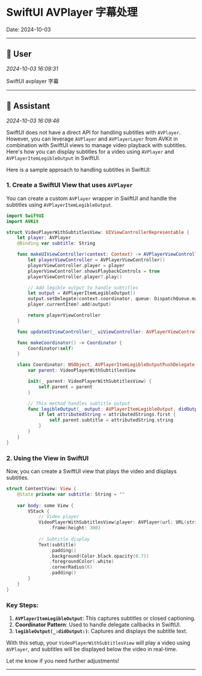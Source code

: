 # SwiftUI AVPlayer 字幕处理

Date: 2024-10-03

---

## 👤 User
*2024-10-03 16:09:31*

SwiftUI avplayer 字幕

---

## 🤖 Assistant
*2024-10-03 16:09:46*

SwiftUI does not have a direct API for handling subtitles with `AVPlayer`. However, you can leverage `AVPlayer` and `AVPlayerLayer` from AVKit in combination with SwiftUI views to manage video playback with subtitles. Here's how you can display subtitles for a video using `AVPlayer` and `AVPlayerItemLegibleOutput` in SwiftUI.

Here is a sample approach to handling subtitles in SwiftUI:

### 1. Create a SwiftUI View that uses `AVPlayer`
You can create a custom `AVPlayer` wrapper in SwiftUI and handle the subtitles using `AVPlayerItemLegibleOutput`.

```swift
import SwiftUI
import AVKit

struct VideoPlayerWithSubtitlesView: UIViewControllerRepresentable {
    let player: AVPlayer
    @Binding var subtitle: String

    func makeUIViewController(context: Context) -> AVPlayerViewController {
        let playerViewController = AVPlayerViewController()
        playerViewController.player = player
        playerViewController.showsPlaybackControls = true
        playerViewController.player?.play()

        // Add legible output to handle subtitles
        let output = AVPlayerItemLegibleOutput()
        output.setDelegate(context.coordinator, queue: DispatchQueue.main)
        player.currentItem?.add(output)

        return playerViewController
    }

    func updateUIViewController(_ uiViewController: AVPlayerViewController, context: Context) {}

    func makeCoordinator() -> Coordinator {
        Coordinator(self)
    }

    class Coordinator: NSObject, AVPlayerItemLegibleOutputPushDelegate {
        var parent: VideoPlayerWithSubtitlesView

        init(_ parent: VideoPlayerWithSubtitlesView) {
            self.parent = parent
        }

        // This method handles subtitle output
        func legibleOutput(_ output: AVPlayerItemLegibleOutput, didOutput attributedStrings: [NSAttributedString], nativeSampleBuffers: [Any]?, forItemTime itemTime: CMTime) {
            if let attributedString = attributedStrings.first {
                self.parent.subtitle = attributedString.string
            }
        }
    }
}
```

### 2. Using the View in SwiftUI
Now, you can create a SwiftUI view that plays the video and displays subtitles.

```swift
struct ContentView: View {
    @State private var subtitle: String = ""
    
    var body: some View {
        VStack {
            // Video player
            VideoPlayerWithSubtitlesView(player: AVPlayer(url: URL(string: "https://your-video-url.mp4")!), subtitle: $subtitle)
                .frame(height: 300)
            
            // Subtitle display
            Text(subtitle)
                .padding()
                .background(Color.black.opacity(0.7))
                .foregroundColor(.white)
                .cornerRadius(8)
                .padding()
        }
    }
}
```

### Key Steps:
1. **`AVPlayerItemLegibleOutput`**: This captures subtitles or closed captioning.
2. **Coordinator Pattern**: Used to handle delegate callbacks in SwiftUI.
3. **`legibleOutput(_:didOutput:)`**: Captures and displays the subtitle text.

With this setup, your `VideoPlayerWithSubtitlesView` will play a video using `AVPlayer`, and subtitles will be displayed below the video in real-time.

Let me know if you need further adjustments!

---
